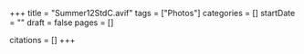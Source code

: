+++
title = "Summer12StdC.avif"
tags = ["Photos"]
categories = []
startDate = ""
draft = false
pages = []

citations = []
+++
